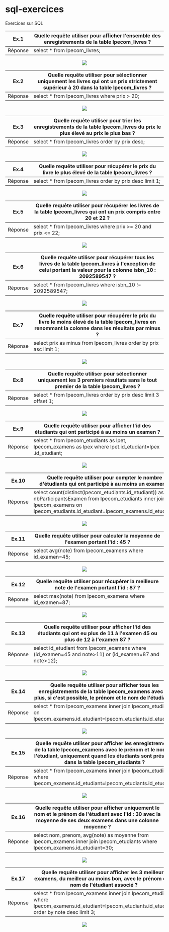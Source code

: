 # sql-exercices
Exercices sur SQL

| Ex.1  | Quelle requête utiliser pour afficher l'ensemble des enregistrements de la table lpecom_livres ? |
| ------------- | ------------- |
| Réponse |  select * from lpecom_livres;  |
<p align="center">
<img src="./img/exo1.png" />
</p>

| Ex.2  | Quelle requête utiliser pour sélectionner uniquement les livres qui ont un prix strictement supérieur à 20 dans la table lpecom_livres ? |
| ------------- | ------------- |
| Réponse |  select * from lpecom_livres where prix > 20;  |
<p align="center">
<img src="./img/exo2.png" />
</p>

| Ex.3  | Quelle requête utiliser pour trier les enregistrements de la table lpecom_livres du prix le plus élevé au prix le plus bas ? |
| ------------- | ------------- |
| Réponse |  select * from lpecom_livres order by prix desc;  |
<p align="center">
<img src="./img/exo3.png" />
</p>

| Ex.4  | Quelle requête utiliser pour récupérer le prix du livre le plus élevé de la table lpecom_livres ? |
| ------------- | ------------- |
| Réponse |  select * from lpecom_livres order by prix desc limit 1;  |
<p align="center">
<img src="./img/exo4.png" />
</p>

| Ex.5  | Quelle requête utiliser pour récupérer les livres de la table lpecom_livres qui ont un prix compris entre 20 et 22 ? |
| ------------- | ------------- |
| Réponse |  select * from lpecom_livres where prix >= 20 and prix <= 22;  |
<p align="center">
<img src="./img/exo5.png" />
</p>

| Ex.6  | Quelle requête utiliser pour récupérer tous les livres de la table lpecom_livres à l'exception de celui portant la valeur pour la colonne isbn_10 : 2092589547 ? |
| ------------- | ------------- |
| Réponse |  select * from lpecom_livres where isbn_10 != 2092589547;  |
<p align="center">
<img src="./img/exo6.png" />
</p>

| Ex.7  | Quelle requête utiliser pour récupérer le prix du livre le moins élevé de la table lpecom_livres en renommant la colonne dans les résultats par minus ? |
| ------------- | ------------- |
| Réponse |  select prix as minus from lpecom_livres order by prix asc limit 1;  |
<p align="center">
<img src="./img/exo7.png" />
</p>

| Ex.8  | Quelle requête utiliser pour sélectionner uniquement les 3 premiers résultats sans le tout premier de la table lpecom_livres ? |
| ------------- | ------------- |
| Réponse |  select * from lpecom_livres order by prix desc limit 3 offset 1;  |
<p align="center">
<img src="./img/exo8.png" />
</p>

| Ex.9  | Quelle requête utiliser pour afficher l'id des étudiants qui ont participé à au moins un examen ? |
| ------------- | ------------- |
| Réponse |  select * from lpecom_etudiants as lpet, lpecom_examens as lpex where lpet.id_etudiant=lpex .id_etudiant;  |
<p align="center">
<img src="./img/exo9.png" />
</p>

| Ex.10  | Quelle requête utiliser pour compter le nombre d'étudiants qui ont participé à au moins un examen ? |
| ------------- | ------------- |
| Réponse |  select count(distinct(lpecom_etudiants.id_etudiant)) as nbParticipantsExamen from lpecom_etudiants inner join lpecom_examens on lpecom_etudiants.id_etudiant=lpecom_examens.id_etudiant;  |
<p align="center">
<img src="./img/exo10.png" />
</p>

| Ex.11  | Quelle requête utiliser pour calculer la moyenne de l'examen portant l'id : 45 ? |
| ------------- | ------------- |
| Réponse |  select avg(note) from lpecom_examens where id_examen=45;  |
<p align="center">
<img src="./img/exo11.png" />
</p>

| Ex.12  | Quelle requête utiliser pour récupérer la meilleure note de l'examen portant l'id : 87 ? |
| ------------- | ------------- |
| Réponse |  select max(note) from lpecom_examens where id_examen=87;  |
<p align="center">
<img src="./img/exo12.png" />
</p>

| Ex.13  | Quelle requête utiliser pour afficher l'id des étudiants qui ont eu plus de 11 à l'examen 45 ou plus de 12 à l'examen 87 ? |
| ------------- | ------------- |
| Réponse |  select id_etudiant from lpecom_examens where (id_examen=45 and note>11) or (id_examen=87 and note>12);  |
<p align="center">
<img src="./img/exo13.png" />
</p>


| Ex.14  | Quelle requête utiliser pour afficher tous les enregistrements de la table lpecom_examens avec en plus, si c'est possible, le prénom et le nom de l'étudiant ? |
| ------------- | ------------- |
| Réponse |  select * from lpecom_examens inner join lpecom_etudiants on lpecom_examens.id_etudiant=lpecom_etudiants.id_etudiant;  |
<p align="center">
<img src="./img/exo14.png" />
</p>


| Ex.15  | Quelle requête utiliser pour afficher les enregistrements de la table lpecom_examens avec le prénom et le nom de l'étudiant, uniquement quand les étudiants sont présents dans la table lpecom_etudiants ? |
| ------------- | ------------- |
| Réponse | select * from lpecom_examens inner join lpecom_etudiants where lpecom_examens.id_etudiant=lpecom_etudiants.id_etudiant;  |
<p align="center">
<img src="./img/exo15.png" />
</p>

| Ex.16  | Quelle requête utiliser pour afficher uniquement le nom et le prénom de l'étudiant avec l'id : 30 avec la moyenne de ses deux examens dans une colonne moyenne ? |
| ------------- | ------------- |
| Réponse |  select nom, prenom, avg(note) as moyenne from lpecom_examens inner join lpecom_etudiants where lpecom_examens.id_etudiant=30;  |
<p align="center">
<img src="./img/exo16.png" />
</p>


| Ex.17  | Quelle requête utiliser pour afficher les 3 meilleurs examens, du meilleur au moins bon, avec le prénom et le nom de l'étudiant associé ? |
| ------------- | ------------- |
| Réponse |  select * from lpecom_examens inner join lpecom_etudiants where lpecom_examens.id_etudiant=lpecom_etudiants.id_etudiant order by note desc limit 3;  |
<p align="center">
<img src="./img/exo17.png" />
</p>
